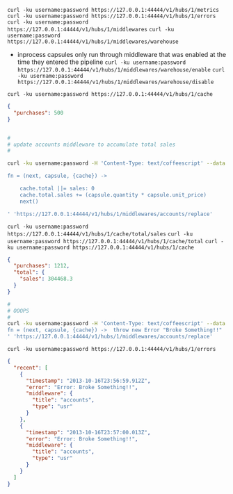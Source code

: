 

`curl -ku username:password https://127.0.0.1:44444/v1/hubs/1/metrics`
`curl -ku username:password https://127.0.0.1:44444/v1/hubs/1/errors`
`curl -ku username:password https://127.0.0.1:44444/v1/hubs/1/middlewares`
`curl -ku username:password https://127.0.0.1:44444/v1/hubs/1/middlewares/warehouse`

* inprocess capsules only run through middleware that was enabled at the time they entered the pipeline
`curl -ku username:password https://127.0.0.1:44444/v1/hubs/1/middlewares/warehouse/enable`
`curl -ku username:password https://127.0.0.1:44444/v1/hubs/1/middlewares/warehouse/disable`


`curl -ku username:password https://127.0.0.1:44444/v1/hubs/1/cache`
```json
{
  "purchases": 500
}
```
```bash

#
# update accounts middleware to accumulate total sales
#

curl -ku username:password -H 'Content-Type: text/coffeescript' --data '

fn = (next, capsule, {cache}) -> 

    cache.total ||= sales: 0
    cache.total.sales += (capsule.quantity * capsule.unit_price)
    next()

' 'https://127.0.0.1:44444/v1/hubs/1/middlewares/accounts/replace'

```
`curl -ku username:password https://127.0.0.1:44444/v1/hubs/1/cache/total/sales`
`curl -ku username:password https://127.0.0.1:44444/v1/hubs/1/cache/total`
`curl -ku username:password https://127.0.0.1:44444/v1/hubs/1/cache`
```json
{
  "purchases": 1212,
  "total": {
    "sales": 304468.3
  }
}
```


```bash
#
# OOOPS
#
curl -ku username:password -H 'Content-Type: text/coffeescript' --data '
fn = (next, capsule, {cache}) ->  throw new Error "Broke Something!!"
' 'https://127.0.0.1:44444/v1/hubs/1/middlewares/accounts/replace'
```

`curl -ku username:password https://127.0.0.1:44444/v1/hubs/1/errors`
```json
{
  "recent": [
    {
      "timestamp": "2013-10-16T23:56:59.912Z",
      "error": "Error: Broke Something!!",
      "middleware": {
        "title": "accounts",
        "type": "usr"
      }
    },
    {
      "timestamp": "2013-10-16T23:57:00.013Z",
      "error": "Error: Broke Something!!",
      "middleware": {
        "title": "accounts",
        "type": "usr"
      }
    }
  ]
}
```
